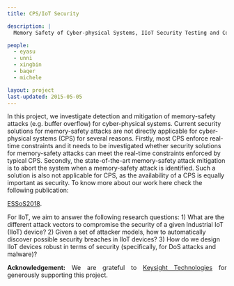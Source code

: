 ```yaml
---
title: CPS/IoT Security

description: |
  Memory Safety of Cyber-physical Systems, IIoT Security Testing and Countermeasures.

people:
  - eyasu
  - unni
  - xingbin
  - baqer
  - michele

layout: project
last-updated: 2015-05-05
---
```

<p style="text-align:justify">

In this project, we investigate detection and mitigation of 
memory-safety attacks (e.g. buffer overflow) for cyber-physical 
systems. Current security solutions for memory-safety attacks 
are not directly applicable for cyber-physical systems (CPS) for 
several reasons. Firstly, most CPS enforce real-time constraints 
and it needs to be investigated whether security solutions 
for memory-safety attacks can meet the real-time constraints 
enforced by typical CPS. Secondly, the state-of-the-art 
memory-safety attack mitigation is to abort the system when 
a memory-safety attack is identified. Such a solution is also 
not applicable for CPS, as the availability of a CPS is 
equally important as security. To know more about our work 
here check the following publication: 

<a href="https://doi.org/10.1007/978-3-319-94496-8_2">ESSoS2018</a>. 


For IIoT, we aim to answer the following research 
questions: 1) What are the different attack vectors to 
compromise the security of a given Industrial IoT (IIoT) 
device? 
2) Given a set of attacker models, how to automatically 
discover possible security breaches in IIoT devices? 
3) How do we design IIoT devices robust in terms of 
security (specifically, for DoS attacks and malware)?
</p>

<p style="text-align:justify">
<b>Acknowledgement:</b> We are grateful to 
<a href="https://www.keysight.com/us/en/home.html">Keysight Technologies</a> 
for generously supporting this project. 
</p>
